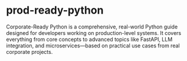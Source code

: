 # prod-ready-python
Corporate-Ready Python is a comprehensive, real-world Python guide designed for developers working on production-level systems. It covers everything from core concepts to advanced topics like FastAPI, LLM integration, and microservices—based on practical use cases from real corporate projects.
